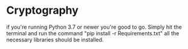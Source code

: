 # Cryptography
if you're running Python 3.7 or newer you're good to go. 
Simply hit the terminal and run the command "pip install -r Requirements.txt" all the necessary libraries should be installed.
